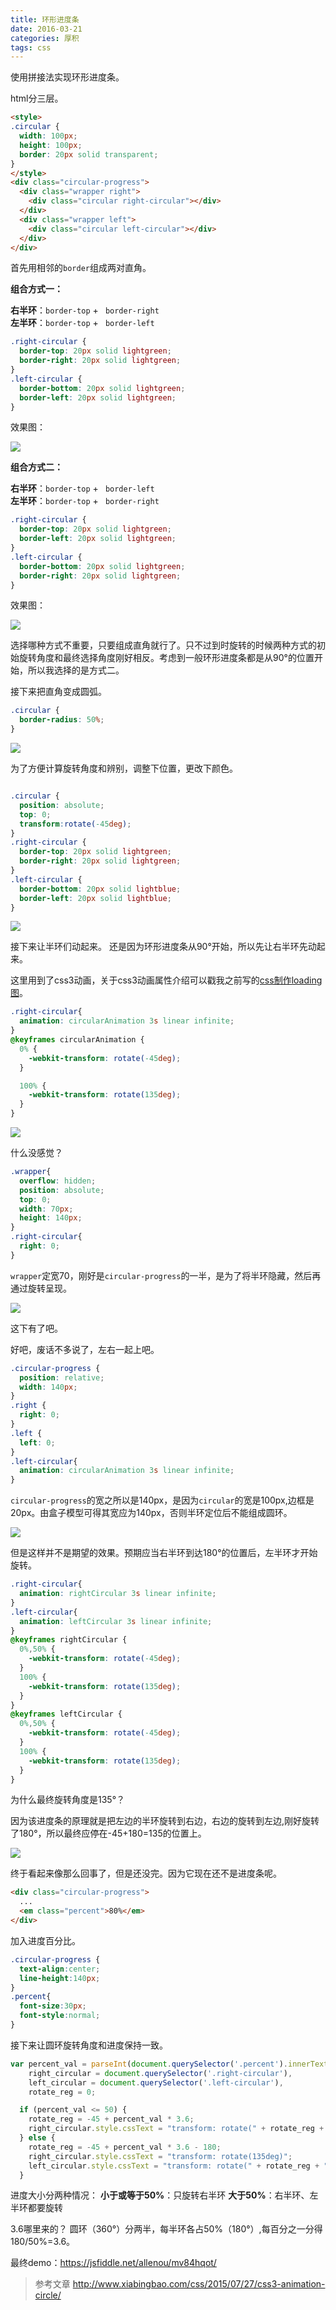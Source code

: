 ```yaml
---
title: 环形进度条
date: 2016-03-21
categories: 厚积
tags: css
---
```

使用拼接法实现环形进度条。
<!--more-->
html分三层。
```html
<style>
.circular {
  width: 100px;
  height: 100px;
  border: 20px solid transparent;
}
</style>
<div class="circular-progress">
  <div class="wrapper right">
    <div class="circular right-circular"></div>
  </div>
  <div class="wrapper left">
    <div class="circular left-circular"></div>
  </div>
</div>
```
首先用相邻的``border``组成两对直角。

**组合方式一：**

**右半环**：``border-top`` + `` border-right``    
**左半环**：``border-top`` + `` border-left``

```css
.right-circular {
  border-top: 20px solid lightgreen;
  border-right: 20px solid lightgreen;
}
.left-circular {
  border-bottom: 20px solid lightgreen;
  border-left: 20px solid lightgreen;
}
```
效果图：

![](http://7xopm5.com1.z0.glb.clouddn.com/2016/03/17/2daa4a800f90245f9f1a832dd71bf3b0.png)


**组合方式二：**

**右半环**：``border-top`` + `` border-left``    
**左半环**：``border-top`` + `` border-right``

```css
.right-circular {
  border-top: 20px solid lightgreen;
  border-left: 20px solid lightgreen;
}
.left-circular {
  border-bottom: 20px solid lightgreen;
  border-right: 20px solid lightgreen;
}
```
效果图：

![](http://7xopm5.com1.z0.glb.clouddn.com/2016/03/17/4c19aab08c8fae6740ede3d11baa9db9.png)


选择哪种方式不重要，只要组成直角就行了。只不过到时旋转的时候两种方式的初始旋转角度和最终选择角度刚好相反。考虑到一般环形进度条都是从90°的位置开始，所以我选择的是方式二。

接下来把直角变成圆弧。
```css
.circular {
  border-radius: 50%;
}
```
![](http://7xopm5.com1.z0.glb.clouddn.com/2016/03/17/2d88fa09f264c3c1259d4d516927ee07.png)

为了方便计算旋转角度和辨别，调整下位置，更改下颜色。
```css

.circular {
  position: absolute;
  top: 0;
  transform:rotate(-45deg);
}
.right-circular {
  border-top: 20px solid lightgreen;
  border-right: 20px solid lightgreen;
}
.left-circular {
  border-bottom: 20px solid lightblue;
  border-left: 20px solid lightblue;
}
```
![](http://7xopm5.com1.z0.glb.clouddn.com/2016/03/17/6814640f3514621fb1ec1666b4c71dab.png)

接下来让半环们动起来。
还是因为环形进度条从90°开始，所以先让右半环先动起来。

这里用到了css3动画，关于css3动画属性介绍可以戳我之前写的[css制作loading图]。
```css
.right-circular{
  animation: circularAnimation 3s linear infinite;
}
@keyframes circularAnimation {
  0% {
    -webkit-transform: rotate(-45deg);
  }

  100% {
    -webkit-transform: rotate(135deg);
  }
}
```
![](http://7xopm5.com1.z0.glb.clouddn.com/2016/03/18/f2359f7df858f1b03df20c7ac9771e90.gif)

什么没感觉？

```css
.wrapper{
  overflow: hidden;
  position: absolute;
  top: 0;
  width: 70px;
  height: 140px;
}
.right-circular{
  right: 0;
}
```
``wrapper``定宽70，刚好是``circular-progress``的一半，是为了将半环隐藏，然后再通过旋转呈现。

![](http://7xopm5.com1.z0.glb.clouddn.com/2016/03/18/20d7fe9feb5a02b8bbd0941f52fdff76.gif)

这下有了吧。

好吧，废话不多说了，左右一起上吧。

```css
.circular-progress {
  position: relative;
  width: 140px;
}
.right {
  right: 0;
}
.left {
  left: 0;
}
.left-circular{
  animation: circularAnimation 3s linear infinite;
}
```
``circular-progress``的宽之所以是140px，是因为``circular``的宽是100px,边框是20px。由盒子模型可得其宽应为140px，否则半环定位后不能组成圆环。

![](http://7xopm5.com1.z0.glb.clouddn.com/2016/03/18/364284290e8b6616e5746bed6cf63365.gif)

但是这样并不是期望的效果。预期应当右半环到达180°的位置后，左半环才开始旋转。

```css
.right-circular{
  animation: rightCircular 3s linear infinite;
}
.left-circular{
  animation: leftCircular 3s linear infinite;
}
@keyframes rightCircular {
  0%,50% {
    -webkit-transform: rotate(-45deg);
  }
  100% {
    -webkit-transform: rotate(135deg);
  }
}
@keyframes leftCircular {
  0%,50% {
    -webkit-transform: rotate(-45deg);
  }
  100% {
    -webkit-transform: rotate(135deg);
  }
}
```
为什么最终旋转角度是135°？

因为该进度条的原理就是把左边的半环旋转到右边，右边的旋转到左边,刚好旋转了180°，所以最终应停在-45+180=135的位置上。

![](http://7xopm5.com1.z0.glb.clouddn.com/2016/03/18/e0e6b233c1c96b64b248687bb7e60592.gif)

终于看起来像那么回事了，但是还没完。因为它现在还不是进度条呢。

```html
<div class="circular-progress">
  ...
  <em class="percent">80%</em>
</div>
```
加入进度百分比。
```css
.circular-progress {
  text-align:center;
  line-height:140px;
}
.percent{
  font-size:30px;
  font-style:normal;
}
```
接下来让圆环旋转角度和进度保持一致。

```javascript
var percent_val = parseInt(document.querySelector('.percent').innerText),
    right_circular = document.querySelector('.right-circular'),
    left_circular = document.querySelector('.left-circular'),
    rotate_reg = 0;

  if (percent_val <= 50) {
    rotate_reg = -45 + percent_val * 3.6;
    right_circular.style.cssText = "transform: rotate(" + rotate_reg + "deg)";
  } else {
    rotate_reg = -45 + percent_val * 3.6 - 180;
    right_circular.style.cssText = "transform: rotate(135deg)";
    left_circular.style.cssText = "transform: rotate(" + rotate_reg + "deg)";
  }
```
进度大小分两种情况：
**小于或等于50%**：只旋转右半环
**大于50%**：右半环、左半环都要旋转

3.6哪里来的？
圆环（360°）分两半，每半环各占50%（180°）,每百分之一分得180/50%=3.6。

最终demo：https://jsfiddle.net/allenou/mv84hqot/

> 参考文章 http://www.xiabingbao.com/css/2015/07/27/css3-animation-circle/

[蚊子]:http://www.xiabingbao.com/
[css制作loading图]:http://www.toyou.xyz/2015/12/05/css%E5%88%B6%E4%BD%9Cloading%E5%9B%BE/

